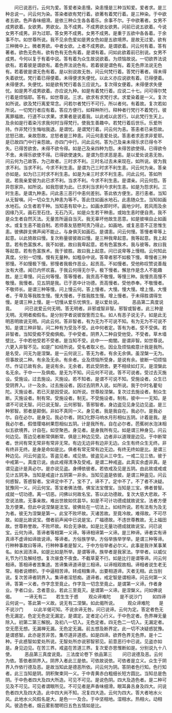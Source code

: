 <!-- { "loadSidebar": true } -->
　　问已说恶行。云何为爱。答爱者染恚慢。染恚慢是三种当知爱。爱者求。是三种总说一。问云何为染。答染者欲有梵行着。欲著有着梵行着。是三种染。于中欲者五欲。色声香味细滑。是依三种众生各各着乐。余事不尔。于中欲著者。女男不成男欲着。女欲男。男欲女。及不成男。不成男欲女欲男。问前已说五欲着。今说女男不成男。非为过耶。答女男不成男。女男不成男。是重于五欲中各各着。于余事不尔。如世尊所说。我不见余色爱如是男女色如是五欲境界。是故无过爱。欲有三种微中上。微者男欲。中者女欲。上者不成男欲。是谓欲着。问云何有着。答有著者。欲色无色有。欲有色有无色有着。是谓有着。问如此欲着前已别说。女男不成男。今何以复于有着中说。答有着为众生故说欲着。为烦恼故说。一切欲界法说欲有。若着彼是谓欲有。着色界法说色有。若着彼是谓色有。着无色界法说无色有。若着彼是谓无色有着。是以别说故无咎。问云何梵行着。答梵行著者。得未得失着欲忧。梵行着已得便着。未得便求失便忧。以此义亦应说欲有着。已得便着。未得便求。失便忧。如是欲有梵行着各三应说九。复次得女便着。未得便求失便忧。如是男不成男欲着。亦应说九种。如是有着梵行着。应说二十七。问可得尔梵行着是烦恼耶。答有。如世尊说。三求。欲求有求梵行求。求爱染着是一义。复次如所说。欲及梵行离爱常念。问若尔者梵行不可行。所以者何。有着故。复次若如所说。一切梵行者应有着。答应方便行。如释种所行。释种者行梵行不着梵行。彼离罪福故。行道不以求果。求果者是说着我。以此戒以此苦行。以此梵行生天上。及余如是行着染污求我何时当得梵行。使我生善趣中。若梵行着后世乐。乐爱所持。作非梵行生悔咄我退。是谓忧。是谓梵行着。问云何为恚。答恚者已亲怨故。忿怒已故。亲故怨故。忿怒者是三种恚。问云何恚爱处说。答恚者求恶求非爱耶。是已故四门中行亲怨故。亦四门中行。问此云何。答为己及亲未得乐求已得令不失。已得苦欲舍。未得不欲令得。如是己及亲四种为怨。未得苦欲使得。已得欲令不舍。未得乐欲使不得。已得欲使速失。是谓为怨求恶是恚。是以爱处说恚无咎。问云何为己故答。为己故者。三时求不利。三时名过去未来现在。如所说。彼为我求不利。当求不利。今求不利生恚。是谓为己三时求不利生恚。问云何为亲。答亲亦如是。如为已三时求不利生恚。如是为亲三时求不利生恚。问此云何。答如所说。若我亲爱彼为此已求不利。当求不利。今求不利生恚。是谓亲。问云何怨。答异怨家异。如所说。如我怨彼为此。已求利当求利今求利生恚。如是为怨求利。三时生恚。是谓九种恚。问此恚三恶行中恚何差别。答此依方便生。恶行恚者。当知从无智嗔。问一切众生九种恚为等不。答此住如画水地石。此恚随众生。当知如画水地石。众生者若干种。当知恚有软中上。如画水即时坏。画地少时。若风雨及余因缘乃灭。画石至石住。无石乃灭。如是众生若干种恚。或始生恚时便自责。我不是众生者自然灭法。无量苦所逼自当灭。我无辜坏他故生恶意。如是彼嗔自止如画水。或复生恚不能自制。若师善友慈愍呵责乃得止。如画地。或复恶意不正思惟生恚。彼佛辟支佛声闻不能止。与身俱灭如画石。是谓恚。问云何慢。答慢者卑等上起意。以此猗故曰慢。复次称量彼彼故曰慢。是三种我卑起意。我等起意。我上起意。若有色富族术。我不如彼。故曰我卑起意。若有色富族术。我与彼等。故曰我等起意。若有色富族术。我于彼胜。故曰我上起意。问已说卑等上慢相。云何知此真度。分别一切慢。慢有无量种。如粗杂中说。答卑者邪不如极下慢。卑慢者三种邪慢。不如慢极下慢。邪慢者我极作恶业。起贡高。不如慢者。受他称叹赞说善哉汝有大德。闻已内怀欢喜。于我云何得无尔乎。极下慢者。懈怠作是念人不能趣胜。是三卑慢。问云何等慢。答等慢者。我贡高不敬慢。等慢三种。我慢贡高慢不敬慢。我慢者。见五阴是我。已于恶中计功德。贡高慢者。受他恭奉。不敬慢者。不敬师长。是谓三种等慢。问上慢云何。答上慢者。大慢。慢大慢。增上慢。大慢者。于卑及等我胜生慢。慢大慢者。于胜我胜生慢。增上慢者。于未得胜谓得生慢。是谓三种上慢。是一切慢从爱乐忧惧生。是以爱处说。
　　恶品第二真度说竟。
　　问已说爱云何无明。答无明者。非邪或智非智。邪智或智者。此三种是无明。无明者痴假名。是分别字者说彼毁訾而立名。如人有恶子说无子。如是此无明恶明故说无明。问此云何。答非智者。有为无为不可说不知。有为无为不可说不知。是谓三种非智。问二种有为受及不受。此中何者定。答有为者。受不受俱。若非智者。当知受痴不受痴俱痴。于中受者。阴界入二种自受他受。不受者。草木墙壁比。于中若他受若不受者。是当知不受。此中一一痴闇。是谓非智。如世尊说。六更入非智不见。如是广如经所说。受名者取义也。因业及烦恼痴意计我是我所。是名受。问无为是涅槃。是一云何说三。答无为者。有余无余俱。虽涅槃一无为。但事故说二种。有余及无余。有余者。业及烦恼所受身。是说有余。彼断一切烦恼尽。作证已故有余。是说有余。无余者。若此受阴舍。更不相续如灯灭。是涅槃此名无余。于中一一及俱痴。是无为不知。问云何不可说。答不可说者。受过去灭施设。受施设。过去施设。灭施设。若不知者。是谓不可说不知。受施设者。众生已受阴界入。计一及余。过去施设者。因过去阴界入说。如所说。我于尔时名瞿旬陀。灭施设者。若已灭是因受说。如所说。世尊般涅槃。复次过去施设者。制众生断。灭施设者。制有常。受施设者。制无。不受施设者。制有。彼中一一无知。是谓不可说无智。问已说无智。云何邪智。答邪智者。身边盗见见身见边见盗。是三种邪智。邪者是颠倒。非如不真同一义。身见者。我是我自在。我必尔。是我必尔。自在必尔。是身见。我必尔者。阴幻化野马响水月形相似五阴。计着是我。是我必尔者。假借璎珞树果怨相似五阴。计是我所有。自在必尔者。芭蕉树水泡沫相似五欲境界。计自在。如空聚邑。身见者。是身我所有见。如是谓三种身见。问云何边见。答边见者断常俱断常。俱是三种边见受。边者非以道理是边见。于中断常者。世间有常无常非有常非无常。有边无边非有边非无边。众生有终众生无终。非有终非无终。是身是命如是比。俱者有常无常有边无边。有终无终如是比。是谓三种边见。问云何盗见。答盗见者。戒见依。彼盗见从三中生。一戒二见三依。彼于中戒第一。真度已说。由此戒得清净及受戒。是谓二种戒盗。此真实余虚非真。是谓见盗计是真必尔。是亦说见盗。身缚依彼者。若依戒及见是五阴。由此故或戒或见计五阴净。当知是戒盗计五阴第一非余。当知见盗是依彼。是谓三种盗见。问云何惑智。答惑智者。宝谛定中不了。宝不了。谛不了。定中不了。不了者不决疑。犹豫同一义。问云何宝。答宝者佛法僧。佛宝法宝僧宝。当知是三宝。佛者普智。成就一切功德。离一切恶。问佛以何故名宝。答以此功德故。复次大慈大悲故。不空说法故。无事亲故。难出世故如优昙华。如是不可计功德成就故说宝。法者方便及方便果。但此中说涅槃是法宝。彼佛处在一切法上。如经所说。若有法有为及无为者。彼无为涅槃是第一。此宝不败坏故。灭诸苦故。至竟冷故。难得故。不可尽故。如是比故说宝。僧者前声闻中已说是宝。广福德故。不违世尊教故。无上福田故。世尊称誉故。不败坏故。和合无诤故。如是比无量功德成就故说宝。问已说宝。云何为谛。答谛者等相第一义谛。等谛相谛第一义谛。是三种谛。谛者实有谛真谛不虚谛如谛故说谛。等谛者。方俗族学举。方俗举族举学举。是谓三种等谛。行种种事故曰等谛。行种种事者是智义。于中方俗举者必尔义。此事是我许某事某名。如水润渍泽。如是比如是所举。是谓等谛。族举者是我家法。学举者。以威仪礼节为行及解经想。复次昼食不夜食。不截草夏不行。如是比行是谓等谛。问云何相谛。答相谛者苦集道。苦谛集谛道谛是三相谛。以谛相观故相。谛相者说生老无常。相者说幖帜。于中逼相苦谛。转成相集谛。出要相道谛。灭者无相。此当别说。复次苦谛者阴界入。集谛者淫怒痴。道谛者。戒定智是谓相谛。问云何第一义谛。答第一义者。作字念至竟止。作字及一切念至竟止。是谓第一义谛。作者身业。字者口业。念者意业。若此三至竟灭。是谓第一义谛。是涅槃义。问如佛说偈。
　　一谛无有二　　若生生于惑
　　观众谛难陀　　是不说沙门
　　如四谛云何说一。答此第一义故。说无有二涅槃。如此偈所说。
　　观众谛难陀　　是不说沙门
　　以此半偈可知。不说余谛无咎。问已说谛。云何为定。答定者色无色无漏定。色定无色定无漏定。是谓定。定者定心行义。于中色定者。色界禅无量除入。初第二第三解脱。及初八一切入。无色定者。四无色二一切入。无漏定者。空无愿无想。无漏禅无漏。无色定无漏。前五想及断界定。此一切不决疑惑犹豫。是谓惑智。此亦是苦非苦。集尽道非道惑。如是四谛。欲界色界无色界。是十二种。于此惑智如爱处所说。无智处所亦说邪智邪见。前意恶行中已说。见盗亦如是。身见边见。在苦三界。戒盗在苦道三界。复次爱亦思惟断如是。分别说九十八使。
　　恶品第三真度说竟。
三法度论卷下
依品第三
　　问已说德及恶。云何为依。答依者阴界入。阴界入者此三是依。可依故说依。可依者是立义。众生于阴界入作依行德及恶。是故当知此是德恶所依。问云何为阴。答阴者色行知。色行知者。此三当知是阴。阴积聚束同一义。于中青黄赤白粗细长短方圆比。当知总是色阴。于中色者四大及四大所造。可见不可见。是说色阴。四大及造色者。是二种可见及不可见。可见者谓眼所见。不可见者是声香味细滑。眼耳鼻舌身及四大。问说色者四大及四大造。此中四大尚不知。况复四大造。云何为四大。答大者地水火风。此地水火风假名是大。是色一一及合。于中坚相地。湿相水。热相火。动相风。彼造色者。烟云雾影闇明日五色五情如是比。
